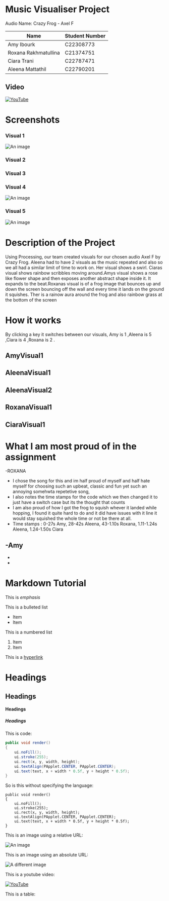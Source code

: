 # Music Visualiser Project

Audio Name: Crazy Frog - Axel F

| Name | Student Number |
|-----------|-----------|
|Amy Ibourk | C22308773 |
|Roxana Rakhmatullina | C21374751 |
|Ciara Trani | C22787471 |
|Aleena Mattathil | C22790201 |

## Video
[![YouTube](images/AleenaVisual2.png)](https://youtu.be/r7nN0u-_N_8)

# Screenshots
### Visual 1
![An image](images/AmyVisual.png)

### Visual 2

### Visual 3

### Visual 4
![An image](images/AleenaVisual2.png)

### Visual 5
![An image](images/AleenaVisual1.png)

# Description of the Project
Using Processing, our team created visuals for our chosen audio Axel F by Crazy Frog. Aleena had to have 2 visuals as the music repeated and also so we all had a similar limit of time to work on. Her visual shows a swirl. Ciaras visual shows rainbow scribbles moving around.Amys visual shows a rose like flower shape and then exposes another abstract shape inside it. It expands to the beat.Roxanas visual is of a frog image that bounces up and down the screen bouncing off the wall and every time it lands on the ground it squishes. Ther is a rainow aura around the frog and also rainbow grass at the bottom of the screen 

# How it works
By clicking a key it switches between our visuals, Amy is 1 ,Aleena is 5 ,Ciara is 4 ,Roxana is 2 .

AmyVisual1
- 

AleenaVisual1
- 

AleenaVisual2
- 

RoxanaVisual1
- 

CiaraVisual1
- 

# What I am most proud of in the assignment
-ROXANA
- I chose the song for this and im half proud of myself and half hate myself for choosing such an upbeat, classic and fun yet such an annoying somehwta repetetive song,
- I also notes the time stamps for the code which we then changed it to just have a switch case but its the thought that counts
- I am also proud of how I got the frog to squish whever it landed while hopping, I found it quite hard to do and it did have issues with it line it would stay squished the whole time or not be there at all. 
- Time stamps : 0-27s Amy, 28-42s Aleena, 43-1.10s Roxana, 1.11-1.24s Aleena, 1.24-1.50s Ciara

-Amy
- 
- 
- 

# Markdown Tutorial

This is *emphasis*

This is a bulleted list

- Item
- Item

This is a numbered list

1. Item
1. Item

This is a [hyperlink](http://bryanduggan.org)

# Headings
## Headings
#### Headings
##### Headings

This is code:

```Java
public void render()
{
	ui.noFill();
	ui.stroke(255);
	ui.rect(x, y, width, height);
	ui.textAlign(PApplet.CENTER, PApplet.CENTER);
	ui.text(text, x + width * 0.5f, y + height * 0.5f);
}
```

So is this without specifying the language:

```
public void render()
{
	ui.noFill();
	ui.stroke(255);
	ui.rect(x, y, width, height);
	ui.textAlign(PApplet.CENTER, PApplet.CENTER);
	ui.text(text, x + width * 0.5f, y + height * 0.5f);
}
```

This is an image using a relative URL:

![An image](images/p8.png)

This is an image using an absolute URL:

![A different image](https://bryanduggandotorg.files.wordpress.com/2019/02/infinite-forms-00045.png?w=595&h=&zoom=2)

This is a youtube video:

[![YouTube](http://img.youtube.com/vi/J2kHSSFA4NU/0.jpg)](https://www.youtube.com/watch?v=J2kHSSFA4NU)

This is a table:



